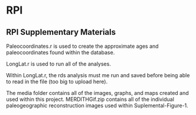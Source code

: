 # RPI
## RPI Supplementary Materials

Paleocoordinates.r is used to create the approximate ages and paleocoordinates found within the database.

LongLat.r is used to run all of the analyses. 

Within LongLat.r, the rds analysis must me run and saved before being able to read in the file (too big to upload here). 


The media folder contains all of the images, graphs, and maps created and used within this project. MERDITHGif.zip contains all of the individual paleogeographic reconstruction images used within Suplemental-Figure-1.
